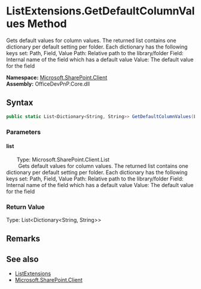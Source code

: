 # ListExtensions.GetDefaultColumnValues Method  
 <para>Gets default values for column values.</para> <para></para> <para>The returned list contains one dictionary per default setting per folder.</para> <para>Each dictionary has the following keys set: Path, Field, Value</para> <para></para> <para>Path: Relative path to the library/folder</para> <para>Field: Internal name of the field which has a default value</para> <para>Value: The default value for the field</para>   

**Namespace:** [Microsoft.SharePoint.Client](Microsoft.SharePoint.Client.md)  
**Assembly:** OfficeDevPnP.Core.dll  
## Syntax
```C#
public static List<Dictionary<String, String>> GetDefaultColumnValues(List list)
```
### Parameters
#### list  
&emsp;&emsp;Type: Microsoft.SharePoint.Client.List  
&emsp;&emsp; <para>Gets default values for column values.</para> <para></para> <para>The returned list contains one dictionary per default setting per folder.</para> <para>Each dictionary has the following keys set: Path, Field, Value</para> <para></para> <para>Path: Relative path to the library/folder</para> <para>Field: Internal name of the field which has a default value</para> <para>Value: The default value for the field</para>   

  

### Return Value
Type: List<Dictionary<String,  String>>  

## Remarks
  
## See also
- [ListExtensions](Microsoft.SharePoint.Client.ListExtensions.md) 
- [Microsoft.SharePoint.Client](Microsoft.SharePoint.Client.md) 
